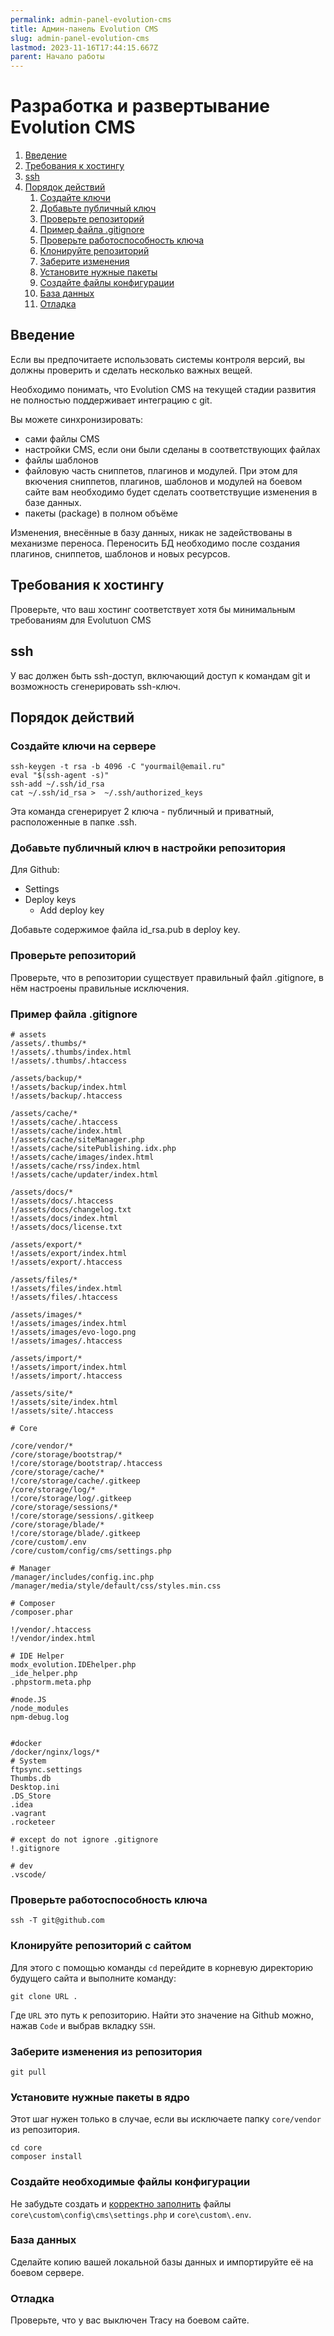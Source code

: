 ```yaml
---
permalink: admin-panel-evolution-cms
title: Админ-панель Evolution CMS
slug: admin-panel-evolution-cms
lastmod: 2023-11-16T17:44:15.667Z
parent: Начало работы
---
```


# Разработка и развертывание Evolution CMS



1. [Введение](#section1)
2. [Требования к хостингу](#section2)
3. [ssh](#section3)
4. [Порядок действий](#section4)
	1. [Создайте ключи](#section4-1)
	2. [Добавьте публичный ключ](#section4-2)
	3. [Проверьте репозиторий](#section4-3)
	4. [Пример файла .gitignore](#section4-4)
	5. [Проверьте работоспособность ключа](#section4-5)
	6. [Клонируйте репозиторий](#section4-6)
	7. [Заберите изменения](#section4-7)
	8. [Установите нужные пакеты](#section4-8)
	9. [Создайте файлы конфигурации](#section4-9)
	10. [База данных](#section4-10)
	11. [Отладка](#section4-11)



## Введение <a name="section1"></a>
Если вы предпочитаете использовать системы контроля версий, вы должны проверить и сделать несколько важных вещей.

Необходимо понимать, что Evolution CMS на текущей стадии развития не полностью поддерживает интеграцию с git. 


Вы можете синхронизировать:
- сами файлы CMS
- настройки CMS, если они были сделаны в соответствующих файлах
- файлы шаблонов
- файловую часть сниппетов, плагинов и модулей. При этом для вкючения сниппетов, плагинов, шаблонов и модулей на боевом сайте вам необходимо будет сделать соответствущие изменения в базе данных.
- пакеты (package) в полном объёме

Изменения, внесённые в базу данных, никак не задействованы в механизме переноса. Переносить БД необходимо после создания плагинов, сниппетов, шаблонов и новых ресурсов.

## Требования к хостингу <a name="section2"></a>
Проверьте, что ваш хостинг соответствует хотя бы минимальным требованиям для Evolutuon CMS

## ssh <a name="section3"></a> ## 
У вас должен быть ssh-доступ, включающий доступ к командам git и возможность сгенерировать ssh-ключ.

## Порядок действий <a name="section4"></a>

### Создайте ключи на сервере <a name="section4-1"></a>
```shell
ssh-keygen -t rsa -b 4096 -C "yourmail@email.ru"
eval "$(ssh-agent -s)"
ssh-add ~/.ssh/id_rsa
cat ~/.ssh/id_rsa >  ~/.ssh/authorized_keys
```
Эта команда сгенерирует 2 ключа - публичный и приватный, расположенные в папке .ssh.

### Добавьте публичный ключ в настройки репозитория <a name="section4-2"></a> 

Для Github:
* Settings
* Deploy keys
	* Add deploy key

Добавьте содержимое файла id_rsa.pub в deploy key.

### Проверьте репозиторий <a name="section4-3"></a>
Проверьте, что в репозитории существует правильный файл .gitignore, в нём настроены правильные исключения.


### Пример файла .gitignore <a name="section4-4"></a>


```
# assets
/assets/.thumbs/*
!/assets/.thumbs/index.html
!/assets/.thumbs/.htaccess

/assets/backup/*
!/assets/backup/index.html
!/assets/backup/.htaccess

/assets/cache/*
!/assets/cache/.htaccess
!/assets/cache/index.html
!/assets/cache/siteManager.php
!/assets/cache/sitePublishing.idx.php
!/assets/cache/images/index.html
!/assets/cache/rss/index.html
!/assets/cache/updater/index.html

/assets/docs/*
!/assets/docs/.htaccess
!/assets/docs/changelog.txt
!/assets/docs/index.html
!/assets/docs/license.txt

/assets/export/*
!/assets/export/index.html
!/assets/export/.htaccess

/assets/files/*
!/assets/files/index.html
!/assets/files/.htaccess

/assets/images/*
!/assets/images/index.html
!/assets/images/evo-logo.png
!/assets/images/.htaccess

/assets/import/*
!/assets/import/index.html
!/assets/import/.htaccess

/assets/site/*
!/assets/site/index.html
!/assets/site/.htaccess

# Core

/core/vendor/*
/core/storage/bootstrap/*
!/core/storage/bootstrap/.htaccess
/core/storage/cache/*
!/core/storage/cache/.gitkeep
/core/storage/log/*
!/core/storage/log/.gitkeep
/core/storage/sessions/*
!/core/storage/sessions/.gitkeep
/core/storage/blade/*
!/core/storage/blade/.gitkeep
/core/custom/.env
/core/custom/config/cms/settings.php

# Manager
/manager/includes/config.inc.php
/manager/media/style/default/css/styles.min.css

# Composer
/composer.phar

!/vendor/.htaccess
!/vendor/index.html

# IDE Helper
modx_evolution.IDEhelper.php
_ide_helper.php
.phpstorm.meta.php

#node.JS
/node_modules
npm-debug.log


#docker
/docker/nginx/logs/*
# System
ftpsync.settings
Thumbs.db
Desktop.ini
.DS_Store
.idea
.vagrant
.rocketeer

# except do not ignore .gitignore
!.gitignore

# dev
.vscode/
```

### Проверьте работоспособность ключа <a name="section4-5"></a>

```shell
ssh -T git@github.com
```
### Клонируйте репозиторий с сайтом <a name="section4-6"></a> 
Для этого с помощью команды `cd` перейдите в корневую директорию будущего сайта и выполните команду:
```shell
git clone URL .
```
Где `URL` это путь к репозиторию. Найти это значение на Github можно, нажав `Code` и выбрав вкладку `SSH`.


### Заберите изменения из репозитория <a name="section4-7"></a> 
```shell
git pull
```

### Установите нужные пакеты в ядро <a name="section4-8"></a>
Этот шаг нужен только в случае, если вы исключаете папку `core/vendor` из репозитория.

```shell
cd core
composer install
```

### Создайте необходимые файлы конфигурации <a name="section4-9"></a>
Не забудьте создать и [корректно заполнить](/v3/01_%D0%9D%D0%B0%D1%87%D0%B0%D0%BB%D0%BE%20%D1%80%D0%B0%D0%B1%D0%BE%D1%82%D1%8B/003_%D0%9A%D0%BE%D0%BD%D1%84%D0%B8%D0%B3%D1%83%D1%80%D0%B0%D1%86%D0%B8%D1%8F.md) файлы `core\custom\config\cms\settings.php` и `core\custom\.env`.

### База данных <a name="section4-10"></a> ###
Сделайте копию вашей локальной базы данных и импортируйте её на боевом сервере.

### Отладка <a name="section4-11"></a> ###
Проверьте, что у вас выключен Tracy на боевом сайте.
